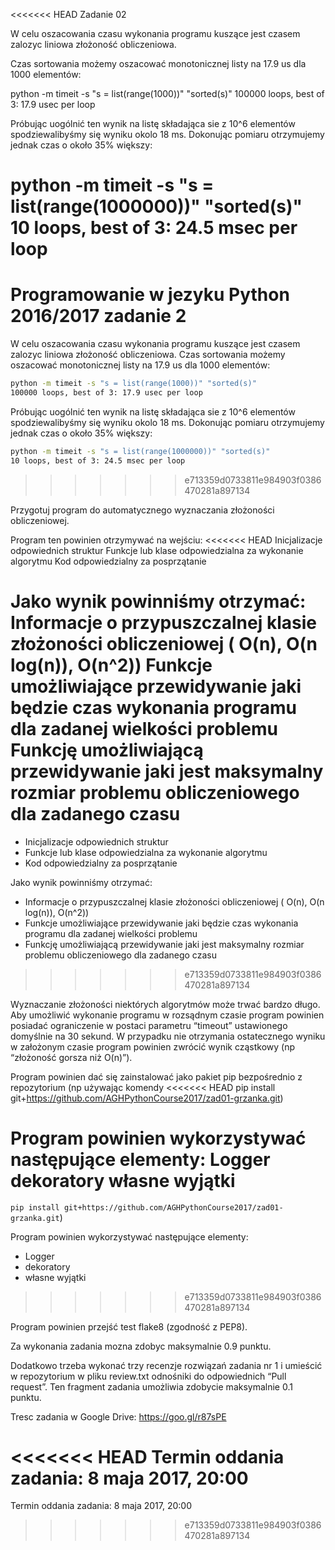 <<<<<<< HEAD
Zadanie 02

W celu oszacowania czasu wykonania programu kuszące jest czasem zalozyc liniowa złożoność obliczeniowa.

Czas sortowania możemy oszacować monotonicznej listy na 17.9 us dla 1000 elementów:

python -m timeit -s "s = list(range(1000))" "sorted(s)"                                                                                                   100000 loops, best of 3: 17.9 usec per loop

Próbując uogólnić ten wynik na listę składająca sie z 10^6 elementów spodziewalibyśmy się wyniku okolo 18 ms. Dokonując pomiaru otrzymujemy jednak czas o około 35% większy: 

python -m timeit -s "s = list(range(1000000))" "sorted(s)"                                                                                                10 loops, best of 3: 24.5 msec per loop
=======
# Programowanie w jezyku Python 2016/2017 zadanie 2

W celu oszacowania czasu wykonania programu kuszące jest czasem zalozyc liniowa złożoność obliczeniowa.
Czas sortowania możemy oszacować monotonicznej listy na 17.9 us dla 1000 elementów:

```bash
python -m timeit -s "s = list(range(1000))" "sorted(s)"
100000 loops, best of 3: 17.9 usec per loop
```


Próbując uogólnić ten wynik na listę składająca sie z 10^6 elementów spodziewalibyśmy się wyniku okolo 18 ms. Dokonując pomiaru otrzymujemy jednak czas o około 35% większy: 

```bash
python -m timeit -s "s = list(range(1000000))" "sorted(s)"
10 loops, best of 3: 24.5 msec per loop
```

>>>>>>> e713359d0733811e984903f0386470281a897134

Przygotuj program do automatycznego wyznaczania złożoności obliczeniowej.

Program ten powinien otrzymywać na wejściu:
<<<<<<< HEAD
Inicjalizacje odpowiednich struktur
Funkcje lub klase odpowiedzialna za wykonanie algorytmu
Kod odpowiedzialny za posprzątanie

Jako wynik powinniśmy otrzymać:
Informacje o przypuszczalnej klasie złożoności obliczeniowej ( O(n), O(n log(n)), O(n^2))
Funkcje umożliwiające przewidywanie jaki będzie czas wykonania programu dla zadanej wielkości problemu
Funkcję umożliwiającą przewidywanie jaki jest maksymalny rozmiar problemu obliczeniowego dla zadanego czasu
=======
 -  Inicjalizacje odpowiednich struktur
 - Funkcje lub klase odpowiedzialna za wykonanie algorytmu
 - Kod odpowiedzialny za posprzątanie

Jako wynik powinniśmy otrzymać:
 - Informacje o przypuszczalnej klasie złożoności obliczeniowej ( O(n), O(n log(n)), O(n^2))
 - Funkcje umożliwiające przewidywanie jaki będzie czas wykonania programu dla zadanej wielkości problemu
 - Funkcję umożliwiającą przewidywanie jaki jest maksymalny rozmiar problemu obliczeniowego dla zadanego czasu
>>>>>>> e713359d0733811e984903f0386470281a897134

Wyznaczanie złożoności niektórych algorytmów może trwać bardzo długo. Aby umożliwić wykonanie programu w rozsądnym czasie program powinien posiadać ograniczenie w postaci parametru “timeout” ustawionego domyślnie na 30 sekund. W przypadku nie otrzymania ostatecznego wyniku w założonym czasie program powinien zwrócić wynik cząstkowy (np “złożoność gorsza niż O(n)”).

Program powinien dać się zainstalować jako pakiet pip bezpośrednio z repozytorium (np używając komendy 
<<<<<<< HEAD
pip install git+https://github.com/AGHPythonCourse2017/zad01-grzanka.git)

Program powinien wykorzystywać następujące elementy:
Logger
dekoratory
własne wyjątki
=======
`pip install git+https://github.com/AGHPythonCourse2017/zad01-grzanka.git`)

Program powinien wykorzystywać następujące elementy:
 - Logger
 - dekoratory
 - własne wyjątki
>>>>>>> e713359d0733811e984903f0386470281a897134

Program powinien przejść test flake8 (zgodność z PEP8).

Za wykonania zadania mozna zdobyc maksymalnie 0.9 punktu.

Dodatkowo trzeba wykonać trzy recenzje rozwiązań zadania nr 1 i umieścić w repozytorium w pliku review.txt odnośniki do odpowiednich “Pull request”. Ten fragment zadania umożliwia zdobycie maksymalnie 0.1 punktu.

Tresc zadania w Google Drive: https://goo.gl/r87sPE

<<<<<<< HEAD
Termin oddania zadania: 8 maja 2017, 20:00
=======
Termin oddania zadania: 8 maja 2017, 20:00
>>>>>>> e713359d0733811e984903f0386470281a897134
